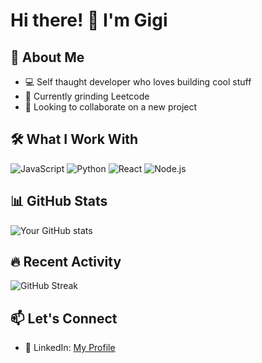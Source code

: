 # Hi there! 👋 I'm Gigi

## 🚀 About Me
- 💻 Self thaught developer who loves building cool stuff
- 🌱 Currently grinding Leetcode
- 🎯 Looking to collaborate on a new project

## 🛠️ What I Work With
![JavaScript](https://img.shields.io/badge/-JavaScript-F7DF1E?style=flat&logo=javascript&logoColor=black)
![Python](https://img.shields.io/badge/-Python-3776AB?style=flat&logo=python&logoColor=white)
![React](https://img.shields.io/badge/-React-61DAFB?style=flat&logo=react&logoColor=black)
![Node.js](https://img.shields.io/badge/-Node.js-339933?style=flat&logo=node.js&logoColor=white)

## 📊 GitHub Stats
![Your GitHub stats](https://github-readme-stats.vercel.app/api?username=Giolii&show_icons=true&theme=dark)

## 🔥 Recent Activity
![GitHub Streak](https://github-readme-streak-stats.herokuapp.com/?user=Giolii&theme=dark)

## 📫 Let's Connect
- 💼 LinkedIn: [My Profile]([https://www.linkedin.com/in/luigi-olianas123])
